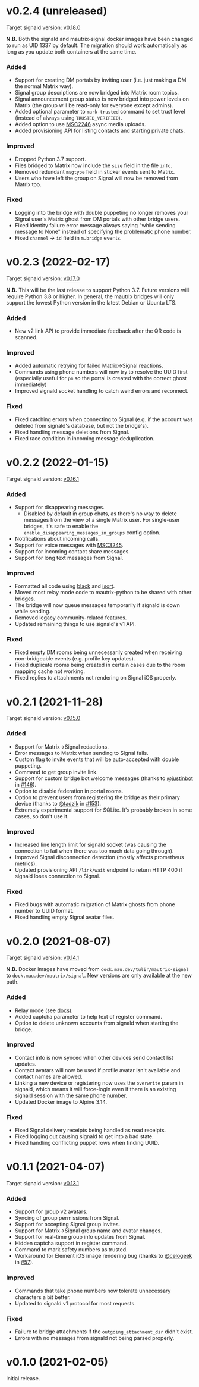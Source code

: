 # v0.2.4 (unreleased)

Target signald version: [v0.18.0](https://gitlab.com/signald/signald/-/releases/0.18.0)

**N.B.** Both the signald and mautrix-signal docker images have been changed to
run as UID 1337 by default. The migration should work automatically as long as
you update both containers at the same time.

### Added
* Support for creating DM portals by inviting user (i.e. just making a DM the
  normal Matrix way).
* Signal group descriptions are now bridged into Matrix room topics.
* Signal announcement group status is now bridged into power levels on Matrix
  (the group will be read-only for everyone except admins).
* Added optional parameter to `mark-trusted` command to set trust level
  (instead of always using `TRUSTED_VERIFIED`).
* Added option to use [MSC2246] async media uploads.
* Added provisioning API for listing contacts and starting private chats.

### Improved
* Dropped Python 3.7 support.
* Files bridged to Matrix now include the `size` field in the file `info`.
* Removed redundant `msgtype` field in sticker events sent to Matrix.
* Users who have left the group on Signal will now be removed from Matrix too.

### Fixed
* Logging into the bridge with double puppeting no longer removes your Signal
  user's Matrix ghost from DM portals with other bridge users.
* Fixed identity failure error message always saying "while sending message to
  None" instead of specifying the problematic phone number.
* Fixed `channel` -> `id` field in `m.bridge` events.

[MSC2246]: https://github.com/matrix-org/matrix-spec-proposals/pull/2246

# v0.2.3 (2022-02-17)

Target signald version: [v0.17.0](https://gitlab.com/signald/signald/-/releases/0.17.0)

**N.B.** This will be the last release to support Python 3.7. Future versions
will require Python 3.8 or higher. In general, the mautrix bridges will only
support the lowest Python version in the latest Debian or Ubuntu LTS.

### Added
* New v2 link API to provide immediate feedback after the QR code is scanned.

### Improved
* Added automatic retrying for failed Matrix->Signal reactions.
* Commands using phone numbers will now try to resolve the UUID first
  (especially useful for `pm` so the portal is created with the correct ghost
  immediately)
* Improved signald socket handling to catch weird errors and reconnect.

### Fixed
* Fixed catching errors when connecting to Signal (e.g. if the account was
  deleted from signald's database, but not the bridge's).
* Fixed handling message deletions from Signal.
* Fixed race condition in incoming message deduplication.

# v0.2.2 (2022-01-15)

Target signald version: [v0.16.1](https://gitlab.com/signald/signald/-/releases/0.16.1)

### Added
* Support for disappearing messages.
  * Disabled by default in group chats, as there's no way to delete messages
    from the view of a single Matrix user. For single-user bridges, it's safe
    to enable the `enable_disappearing_messages_in_groups` config option.
* Notifications about incoming calls.
* Support for voice messages with [MSC3245].
* Support for incoming contact share messages.
* Support for long text messages from Signal.

### Improved
* Formatted all code using [black](https://github.com/psf/black)
  and [isort](https://github.com/PyCQA/isort).
* Moved most relay mode code to mautrix-python to be shared with other bridges.
* The bridge will now queue messages temporarily if signald is down while sending.
* Removed legacy community-related features.
* Updated remaining things to use signald's v1 API.

### Fixed
* Fixed empty DM rooms being unnecessarily created when receiving
  non-bridgeable events (e.g. profile key updates).
* Fixed duplicate rooms being created in certain cases due to the room mapping
  cache not working.
* Fixed replies to attachments not rendering on Signal iOS properly.

[MSC3245]: https://github.com/matrix-org/matrix-doc/pull/3245

# v0.2.1 (2021-11-28)

Target signald version: [v0.15.0](https://gitlab.com/signald/signald/-/releases/0.15.0)

### Added
* Support for Matrix->Signal redactions.
* Error messages to Matrix when sending to Signal fails.
* Custom flag to invite events that will be auto-accepted with double puppeting.
* Command to get group invite link.
* Support for custom bridge bot welcome messages
  (thanks to [@justinbot] in [#146]).
* Option to disable federation in portal rooms.
* Option to prevent users from registering the bridge as their primary device
  (thanks to [@tadzik] in [#153]).
* Extremely experimental support for SQLite. It's probably broken in some
  cases, so don't use it.

### Improved
* Increased line length limit for signald socket (was causing the connection to
  fail when there was too much data going through).
* Improved Signal disconnection detection (mostly affects prometheus metrics).
* Updated provisioning API `/link/wait` endpoint to return HTTP 400 if signald
  loses connection to Signal.

### Fixed
* Fixed bugs with automatic migration of Matrix ghosts from phone number to
  UUID format.
* Fixed handling empty Signal avatar files.

[@justinbot]: https://github.com/justinbot
[@tadzik]: https://github.com/tadzik
[#146]: https://github.com/mautrix/signal/pull/146
[#153]: https://github.com/mautrix/signal/pull/153

# v0.2.0 (2021-08-07)

Target signald version: [v0.14.1](https://gitlab.com/signald/signald/-/releases/0.14.1)

**N.B.** Docker images have moved from `dock.mau.dev/tulir/mautrix-signal` to
`dock.mau.dev/mautrix/signal`. New versions are only available at the new path.

### Added
* Relay mode (see [docs](https://docs.mau.fi/bridges/general/relay-mode.html)).
* Added captcha parameter to help text of register command.
* Option to delete unknown accounts from signald when starting the bridge.

### Improved
* Contact info is now synced when other devices send contact list updates.
* Contact avatars will now be used if profile avatar isn't available and
  contact names are allowed.
* Linking a new device or registering now uses the `overwrite` param in
  signald, which means it will force-login even if there is an existing
  signald session with the same phone number.
* Updated Docker image to Alpine 3.14.

### Fixed
* Fixed Signal delivery receipts being handled as read receipts.
* Fixed logging out causing signald to get into a bad state.
* Fixed handling conflicting puppet rows when finding UUID.

# v0.1.1 (2021-04-07)

Target signald version: [v0.13.1](https://gitlab.com/signald/signald/-/tags/0.13.1)

### Added
* Support for group v2 avatars.
* Syncing of group permissions from Signal.
* Support for accepting Signal group invites.
* Support for Matrix->Signal group name and avatar changes.
* Support for real-time group info updates from Signal.
* Hidden captcha support in register command.
* Command to mark safety numbers as trusted.
* Workaround for Element iOS image rendering bug
  (thanks to [@celogeek] in [#57]).

### Improved
* Commands that take phone numbers now tolerate unnecessary characters a bit better.
* Updated to signald v1 protocol for most requests.

### Fixed
* Failure to bridge attachments if the `outgoing_attachment_dir` didn't exist.
* Errors with no messages from signald not being parsed properly.

[@celogeek]: https://github.com/celogeek
[#57]: https://github.com/mautrix/signal/pull/57

# v0.1.0 (2021-02-05)

Initial release.
